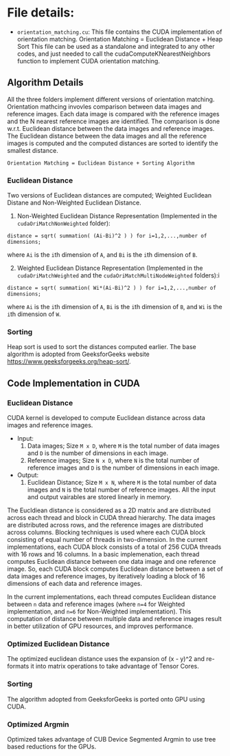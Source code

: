 # File details:

* `orientation_matching.cu`:
This file contains the CUDA implementation of orientation matching.
Orientation Matching = Euclidean Distance + Heap Sort This file can be used as
a standalone and integrated to any other codes, and just needed to call the
cudaComputeKNearestNeighbors function to implement CUDA orientation matching.


## Algorithm Details

All the three folders implement different versions of orientation matching.
Orientation mathcing invovles comparison between data images and reference
images. Each data image is compared with the reference images and the N nearest
reference images are identified. The comparison is done w.r.t. Euclidean
distance between the data images and reference images. The Euclidean distance
between the data images and all the reference images is computed and the
computed distances are sorted to identify the smallest distance.
```
Orientation Matching = Euclidean Distance + Sorting Algorithm
```


### Euclidean Distance

Two versions of Euclidean distances are computed; Weighted Euclidean Distane
and Non-Weighted Euclidean Distance.

1. Non-Weighted Euclidean Distance Representation (Implemented in the
`cudaOriMatchNonWeighted` folder):
```
distance = sqrt( summation( (Ai-Bi)^2 ) ) for i=1,2,...,number of dimensions;
```
where `Ai` is the `i`th dimension of `A`, and `Bi` is the `i`th dimension of `B`.

2. Weighted Euclidean Distance Representation (Implemented in the
`cudaOriMatchWeighted` and the `cudaOriMatchMultiNodeWeighted` folders):i
```
distance = sqrt( summation( Wi*(Ai-Bi)^2 ) ) for i=1,2,...,number of dimensions;
```
where `Ai` is the `i`th dimension of `A`, `Bi` is the `i`th dimension of `B`,
and `Wi` is the `i`th dimension of `W`.


### Sorting

Heap sort is used to sort the distances computed earlier. The base algorithm is
adopted from GeeksforGeeks website https://www.geeksforgeeks.org/heap-sort/.

## Code Implementation in CUDA

### Euclidean Distance

CUDA kernel is developed to compute Euclidean distance across data images and
reference images.
* Input:
    1. Data images; Size `M x D`, where `M` is the total number of data images
       and `D` is the number of dimensions in each image.
    2. Reference images; Size `N x D`, where `N` is the total number of
       reference images and `D` is the number of dimensions in each image.
* Output:
    1. Euclidean Distance; Size `M x N`, where `M` is the total number of data
       images and `N` is the total number of reference images.
All the input and output vairables are stored linearly in memory.

The Eucldiean distance is considered as a 2D matrix and are distributed across
each thread and block in CUDA thread hierarchy.  The data images are
distributed across rows, and the reference images are distributed across
columns. Blocking techniques is used where each CUDA block consisting of equal
number of threads in two-dimension. In the current implementations, each CUDA
block consists of a total of 256 CUDA threads with 16 rows and 16 columns. In a
basic implemenation, each thread computes Euclidean distance between one data
image and one reference image.  So, each CUDA block computes Euclidean distance
between a set of data images and reference images, by iteratively loading a
block of 16 dimensions of each data and reference images.

In the current implementations, each thread computes Euclidean distance between
`n` data and reference images (where `n=4` for Weighted implementation, and
`n=6` for Non-Weighted implementation). This computation of distance between
multiple data and reference images result in better utilization of GPU
resources, and improves performance.

### Optimized Euclidean Distance

The optimized euclidean distance uses the expansion of (x - y)^2 and re-formats
it into matrix operations to take advantage of Tensor Cores. 

### Sorting

The algorithm adopted from GeeksforGeeks is ported onto GPU using CUDA.

### Optimized Argmin

Optimized takes advantage of CUB Device Segmented Argmin to use tree based reductions for the GPUs.
